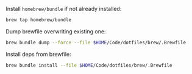 Install `homebrew/bundle` if not already installed:

```sh
brew tap homebrew/bundle
```

Dump brewfile overwriting existing one:

```sh
brew bundle dump --force --file $HOME/Code/dotfiles/brew/.Brewfile
```

Install deps from brewfile:

```sh
brew bundle install --file $HOME/Code/dotfiles/brew/.Brewfile
```

